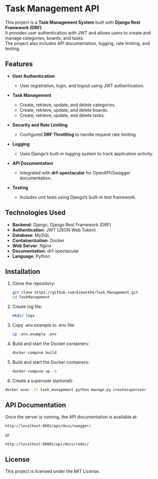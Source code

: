 # Task Management API

This project is a **Task Management System** built with **Django Rest Framework (DRF)**.  
It provides user authentication with JWT and allows users to create and manage categories, boards, and tasks.  
The project also includes API documentation, logging, rate limiting, and testing.

## Features

- **User Authentication**
  - User registration, login, and logout using JWT authentication.

- **Task Management**
  - Create, retrieve, update, and delete categories.
  - Create, retrieve, update, and delete boards.
  - Create, retrieve, update, and delete tasks.

- **Security and Rate Limiting**
  - Configured **DRF Throttling** to handle request rate limiting.

- **Logging**
  - Uses Django’s built-in logging system to track application activity.

- **API Documentation**
  - Integrated with **drf-spectacular** for OpenAPI/Swagger documentation.

- **Testing**
  - Includes unit tests using Django’s built-in test framework.

## Technologies Used

- **Backend**: Django, Django Rest Framework (DRF)
- **Authentication**: JWT (JSON Web Token)
- **Database**: MySQL
- **Containerization**: Docker
- **Web Server**: Nginx
- **Documentation**: drf-spectacular
- **Language**: Python

## Installation

1. Clone the repository:
   ```bash
   git clone https://github.com/Esmat434/Task_Management.git
   cd TaskManagement
   ```

2. Create log file:
   ```bash
   mkdir logs
   ```

3. Copy .env.example to .env file:
   ```bash
   cp .env.example .env
   ```

4. Build and start the Docker containers:
   ```bash
   docker-compose build 
   ```

5. Build and start the Docker containers:
   ```bash
   docker-compose up -d
   ```

6. Create a superuser (optional):
 ```bash
 docker exec -it task_management python manage.py createsuperuser
 ```

## API Documentation

Once the server is running, the API documentation is available at:

```
http://localhost:8081/api/docs/swagger/
```

or

```
http://localhost:80801/api/docs/redoc/
```

## License

This project is licensed under the MIT License.
